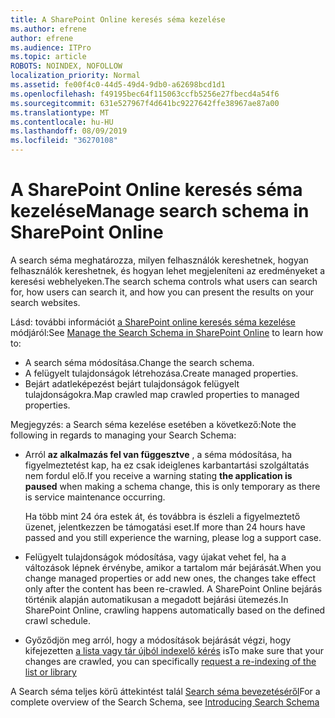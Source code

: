 ```yaml
---
title: A SharePoint Online keresés séma kezelése
ms.author: efrene
author: efrene
ms.audience: ITPro
ms.topic: article
ROBOTS: NOINDEX, NOFOLLOW
localization_priority: Normal
ms.assetid: fe00f4c0-44d5-49d4-9db0-a62698bcd1d1
ms.openlocfilehash: f49195bec64f115063ccfb5256e27fbecd4a54f6
ms.sourcegitcommit: 631e527967f4d641bc9227642ffe38967ae87a00
ms.translationtype: MT
ms.contentlocale: hu-HU
ms.lasthandoff: 08/09/2019
ms.locfileid: "36270108"
---
```

# <a name="manage-search-schema-in-sharepoint-online"></a><span data-ttu-id="97679-102">A SharePoint Online keresés séma kezelése</span><span class="sxs-lookup"><span data-stu-id="97679-102">Manage search schema in SharePoint Online</span></span>

<span data-ttu-id="97679-103">A search séma meghatározza, milyen felhasználók kereshetnek, hogyan felhasználók kereshetnek, és hogyan lehet megjeleníteni az eredményeket a keresési webhelyeken.</span><span class="sxs-lookup"><span data-stu-id="97679-103">The search schema controls what users can search for, how users can search it, and how you can present the results on your search websites.</span></span> 

<span data-ttu-id="97679-104">Lásd: további információt [a SharePoint online keresés séma kezelése](https://docs.microsoft.com/sharepoint/manage-search-schema) módjáról:</span><span class="sxs-lookup"><span data-stu-id="97679-104">See [Manage the Search Schema in SharePoint Online](https://docs.microsoft.com/sharepoint/manage-search-schema) to learn how to:</span></span> 
- <span data-ttu-id="97679-105">A search séma módosítása.</span><span class="sxs-lookup"><span data-stu-id="97679-105">Change the search schema.</span></span>
- <span data-ttu-id="97679-106">A felügyelt tulajdonságok létrehozása.</span><span class="sxs-lookup"><span data-stu-id="97679-106">Create managed properties.</span></span>
- <span data-ttu-id="97679-107">Bejárt adatleképezést bejárt tulajdonságok felügyelt tulajdonságokra.</span><span class="sxs-lookup"><span data-stu-id="97679-107">Map crawled map crawled properties to managed properties.</span></span>

<span data-ttu-id="97679-108">Megjegyzés: a Search séma kezelése esetében a következő:</span><span class="sxs-lookup"><span data-stu-id="97679-108">Note the following in regards to managing your Search Schema:</span></span>

- <span data-ttu-id="97679-109">Arról **az alkalmazás fel van függesztve** , a séma módosítása, ha figyelmeztetést kap, ha ez csak ideiglenes karbantartási szolgáltatás nem fordul elő.</span><span class="sxs-lookup"><span data-stu-id="97679-109">If you receive a warning stating **the application is paused** when making a schema change, this is only temporary as there is service maintenance occurring.</span></span> 

    <span data-ttu-id="97679-110">Ha több mint 24 óra estek át, és továbbra is észleli a figyelmeztető üzenet, jelentkezzen be támogatási eset.</span><span class="sxs-lookup"><span data-stu-id="97679-110">If more than 24 hours have passed and you still experience the warning, please log a support case.</span></span>
- <span data-ttu-id="97679-111">Felügyelt tulajdonságok módosítása, vagy újakat vehet fel, ha a változások lépnek érvénybe, amikor a tartalom már bejárását.</span><span class="sxs-lookup"><span data-stu-id="97679-111">When you change managed properties or add new ones, the changes take effect only after the content has been re-crawled.</span></span> <span data-ttu-id="97679-112">A SharePoint Online bejárás történik alapján automatikusan a megadott bejárási ütemezés.</span><span class="sxs-lookup"><span data-stu-id="97679-112">In SharePoint Online, crawling happens automatically based on the defined crawl schedule.</span></span>
- <span data-ttu-id="97679-113">Győződjön meg arról, hogy a módosítások bejárását végzi, hogy kifejezetten [a lista vagy tár újból indexelő kérés](https://docs.microsoft.com/sharepoint/manage-search-schema#request-re-indexing-of-a-document-library-or-list) is</span><span class="sxs-lookup"><span data-stu-id="97679-113">To make sure that your changes are crawled, you can specifically [request a re-indexing of the list or library](https://docs.microsoft.com/sharepoint/manage-search-schema#request-re-indexing-of-a-document-library-or-list)</span></span> 

<span data-ttu-id="97679-114">A Search séma teljes körű áttekintést talál [Search séma bevezetéséről](https://blogs.technet.microsoft.com/tothesharepoint/2012/11/25/introducing-search-schema-for-sharepoint-2013/)</span><span class="sxs-lookup"><span data-stu-id="97679-114">For a complete overview of the Search Schema, see [Introducing Search Schema](https://blogs.technet.microsoft.com/tothesharepoint/2012/11/25/introducing-search-schema-for-sharepoint-2013/)</span></span> 


